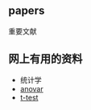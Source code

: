 ## papers
重要文献

## 网上有用的资料

 * 统计学
  * [anovar](!https://zhuanlan.zhihu.com/p/57896471)
  * [t-test](https://zhuanlan.zhihu.com/p/38243421)
